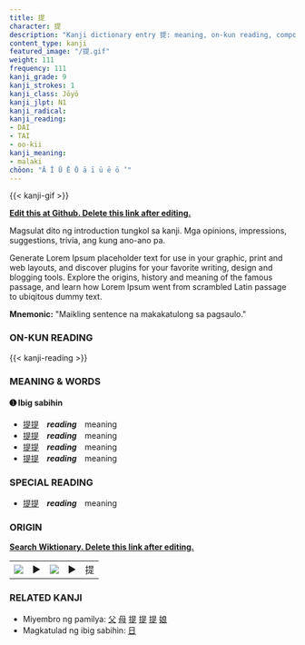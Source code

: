 ```yaml
---
title: 提
character: 提
description: "Kanji dictionary entry 提: meaning, on-kun reading, compounds, origin, related kanji"
content_type: kanji
featured_image: "/提.gif"
weight: 111
frequency: 111
kanji_grade: 9
kanji_strokes: 1
kanji_class: Jōyō
kanji_jlpt: N1
kanji_radical: 
kanji_reading: 
- DAI
- TAI
- oo-kii
kanji_meaning:
- malaki
chōon: "Ā Ī Ū Ē Ō ā ī ū ē ō ’"
---
```

[//]: # (Don't edit the line below. Kanji animated GIF code is automatically generated.)
{{< kanji-gif >}}

[//]: # (Edit below this line.)

**[Edit this at Github. Delete this link after editing.](https://github.com/tim0g/tim/tree/main/content/kanji/提/index.md)**

Magsulat dito ng introduction tungkol sa kanji. Mga opinions, impressions, suggestions, trivia, ang kung ano-ano pa.

Generate Lorem Ipsum placeholder text for use in your graphic, print and web layouts, and discover plugins for your favorite writing, design and blogging tools. Explore the origins, history and meaning of the famous passage, and learn how Lorem Ipsum went from scrambled Latin passage to ubiqitous dummy text.
 
**Mnemonic:** "Maikling sentence na makakatulong sa pagsaulo."

### ON-KUN READING

[//]: # (Don't edit the line below. ON-KUN READING code is automatically generated.)
{{< kanji-reading >}}

### MEANING & WORDS

#### ➊ **Ibig sabihin**
  - [提](../提)[提](../提)　***reading***　meaning
  - [提](../提)[提](../提)　***reading***　meaning
  - [提](../提)[提](../提)　***reading***　meaning
  - [提](../提)[提](../提)　***reading***　meaning

### SPECIAL READING
  - [提](../提)[提](../提)　***reading***　meaning

### ORIGIN

**[Search Wiktionary. Delete this link after editing.](https://wiktionary.org/wiki/提)**
<table class="kanji-table"><tr><td>
<img src="60px-提-bronze.svg.png">
</td><td>▶</td><td>
<img src="60px-提-oracle.svg.png">
</td><td>▶</td>
<td class="kanji-origin">提</td>
</tr></table>

### RELATED KANJI
- Miyembro ng pamilya: [父](../父) [母](../母) [提](../提) [提](../提) [提](../提) [娘](../娘)
- Magkatulad ng ibig sabihin: [日](../日)
